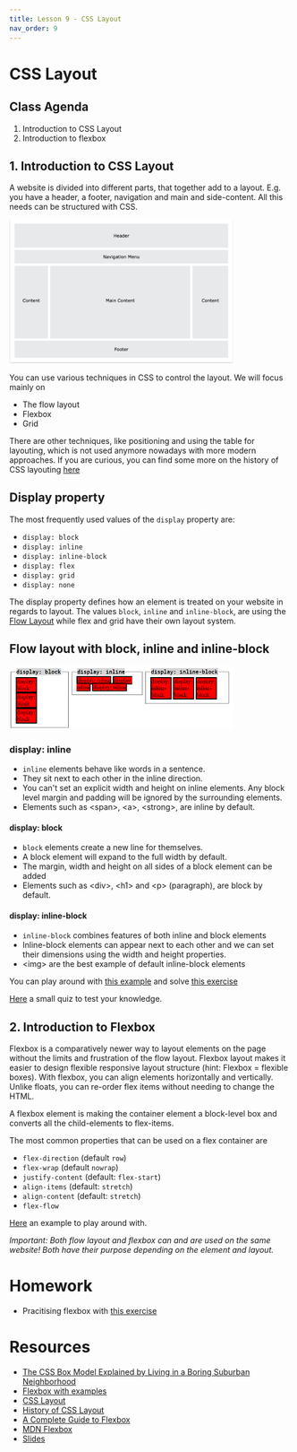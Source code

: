 ```yaml
---
title: Lesson 9 - CSS Layout
nav_order: 9
---
```


# CSS Layout

## Class Agenda

1. Introduction to CSS Layout
2. Introduction to flexbox


## 1. Introduction to CSS Layout

A website is divided into different parts, that together add to a layout. E.g. you have a header, a footer, navigation and main and side-content. All this needs can be structured with CSS.

<img width="400px" alt="Example of a layout" src="./css_layout_example.png" />


You can use various techniques in CSS to control the layout. 
We will focus mainly on

- The flow layout
- Flexbox
- Grid

There are other techniques, like positioning and using the table for layouting, which is not used anymore nowadays with more modern approaches. If you are curious, you can find some more on the history of CSS layouting [here](https://dev.to/dianale/css-layouts-history-from-float-to-flexbox-and-grid-5af7)


## Display property

The most frequently used values of the `display` property are:

- `display: block`
- `display: inline`
- `display: inline-block`
- `display: flex`
- `display: grid`
- `display: none`

The display property defines how an element is treated on your website in regards to layout. 
The values `block`, `inline` and `inline-block`, are using the [Flow Layout](https://developer.mozilla.org/en-US/docs/Web/CSS/CSS_Flow_Layout) while flex and grid have their own layout system.

## Flow layout with block, inline and inline-block

<img width="400px" alt="Example of a flow layout" src="./flow_layout.png" />

### display: inline

- `inline` elements behave like words in a sentence. 
- They sit next to each other in the inline direction.
- You can't set an explicit width and height on inline elements. Any block level margin and padding will be ignored by the surrounding elements.
- Elements such as \<span\>, \<a\>, \<strong\>, are inline by default. 

#### display: block

- `block` elements create a new line for themselves. 
- A block element will expand to the full width by default. 
- The margin, width and height on all sides of a block element can be added
- Elements such as \<div\>, \<h1\> and \<p\> (paragraph), are block by default. 

#### display: inline-block

- `inline-block` combines features of both inline and block elements
- Inline-block elements can appear next to each other and we can set their dimensions using the width and height properties. 
- \<img\> are the best example of default inline-block elements

You can play around with [this example](https://codepen.io/redi-school/pen/WNarxpY) and solve [this exercise](https://codepen.io/redi-school/pen/wvYMWdE)

[Here](https://create.kahoot.it/share/berlin-html-css-s23-lesson-9/82fefecc-3845-483f-8759-dba7668d3f7e) a small quiz to test your knowledge.




## 2. Introduction to Flexbox

Flexbox is a comparatively newer way to layout elements on the page without the limits and frustration of the flow layout.
Flexbox layout makes it easier to design flexible responsive layout structure (hint: Flexbox = flexible boxes).
With flexbox, you can align elements horizontally and vertically. Unlike floats, you can re-order flex items without needing to change the HTML.

A flexbox element is making the container element a block-level box and converts all the child-elements to flex-items.

The most common properties that can be used on a flex container are
- `flex-direction` (default `row`)
- `flex-wrap` (default `nowrap`)
- `justify-content` (default: `flex-start`)
- `align-items` (default: `stretch`)
- `align-content` (default: `stretch`)
- `flex-flow`

[Here](https://codepen.io/redi-school/pen/eYPJzRY) an example to play around with.


*Important: Both flow layout and flexbox can and are used on the same website! Both have their purpose depending on the element and layout.*



# Homework

- Pracitising flexbox with [this exercise](https://codepen.io/redi-school/pen/jOeWrvj)

# Resources

- [The CSS Box Model Explained by Living in a Boring Suburban Neighborhood](https://www.freecodecamp.org/news/css-box-model-explained-by-living-in-a-boring-suburban-neighborhood-9a9e692773c1)
- [Flexbox with examples](https://www.w3schools.com/css/css3_flexbox.asp)
- [CSS Layout](https://www.smashingmagazine.com/2018/05/guide-css-layout/)
- [History of CSS Layout](https://dev.to/dianale/css-layouts-history-from-float-to-flexbox-and-grid-5af7)
- [A Complete Guide to Flexbox](https://css-tricks.com/snippets/css/a-guide-to-flexbox/)
- [MDN Flexbox](https://developer.mozilla.org/en-US/docs/Learn/CSS/CSS_layout/Flexbox)
- [Slides](https://docs.google.com/presentation/d/1-lUopHb5vePTrahBO0XBxU4MD4H07ybszNUS8CFx0To/edit?usp=sharing)

